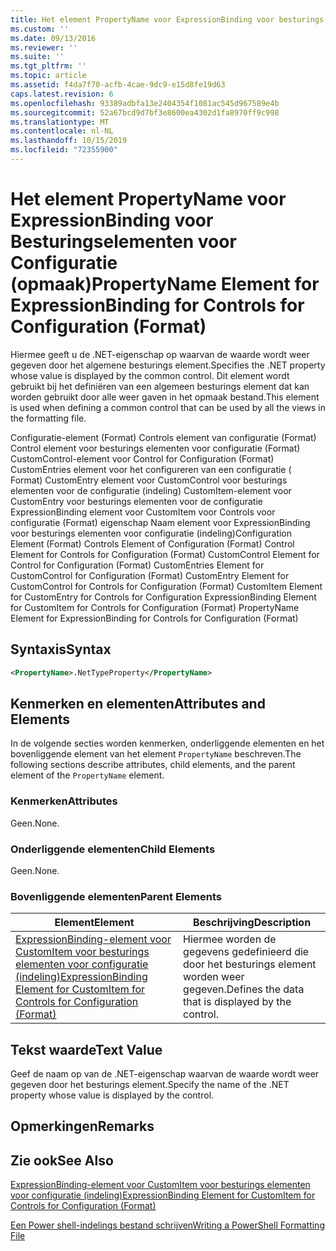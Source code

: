 ```yaml
---
title: Het element PropertyName voor ExpressionBinding voor besturings elementen voor configuratie (indeling) | Microsoft Docs
ms.custom: ''
ms.date: 09/13/2016
ms.reviewer: ''
ms.suite: ''
ms.tgt_pltfrm: ''
ms.topic: article
ms.assetid: f4da7f70-acfb-4cae-9dc9-e15d8fe19d63
caps.latest.revision: 6
ms.openlocfilehash: 93389adbfa13e2404354f1081ac545d967589e4b
ms.sourcegitcommit: 52a67bcd9d7bf3e8600ea4302d1fa8970ff9c998
ms.translationtype: MT
ms.contentlocale: nl-NL
ms.lasthandoff: 10/15/2019
ms.locfileid: "72355900"
---
```

# <a name="propertyname-element-for-expressionbinding-for-controls-for-configuration-format"></a><span data-ttu-id="480e3-102">Het element PropertyName voor ExpressionBinding voor Besturingselementen voor Configuratie (opmaak)</span><span class="sxs-lookup"><span data-stu-id="480e3-102">PropertyName Element for ExpressionBinding for Controls for Configuration (Format)</span></span>

<span data-ttu-id="480e3-103">Hiermee geeft u de .NET-eigenschap op waarvan de waarde wordt weer gegeven door het algemene besturings element.</span><span class="sxs-lookup"><span data-stu-id="480e3-103">Specifies the .NET property whose value is displayed by the common control.</span></span> <span data-ttu-id="480e3-104">Dit element wordt gebruikt bij het definiëren van een algemeen besturings element dat kan worden gebruikt door alle weer gaven in het opmaak bestand.</span><span class="sxs-lookup"><span data-stu-id="480e3-104">This element is used when defining a common control that can be used by all the views in the formatting file.</span></span>

<span data-ttu-id="480e3-105">Configuratie-element (Format) Controls element van configuratie (Format) Control element voor besturings elementen voor configuratie (Format) CustomControl-element voor Control for Configuration (Format) CustomEntries element voor het configureren van een configuratie ( Format) CustomEntry element voor CustomControl voor besturings elementen voor de configuratie (indeling) CustomItem-element voor CustomEntry voor besturings elementen voor de configuratie ExpressionBinding element voor CustomItem voor Controls voor configuratie (Format) eigenschap Naam element voor ExpressionBinding voor besturings elementen voor configuratie (indeling)</span><span class="sxs-lookup"><span data-stu-id="480e3-105">Configuration Element (Format) Controls Element of Configuration (Format) Control Element for Controls for Configuration (Format) CustomControl Element for Control for Configuration (Format) CustomEntries Element for CustomControl for Configuration (Format) CustomEntry Element for CustomControl for Controls for Configuration (Format) CustomItem Element for CustomEntry for Controls for Configuration ExpressionBinding Element for CustomItem for Controls for Configuration (Format) PropertyName Element for ExpressionBinding for Controls for Configuration (Format)</span></span>

## <a name="syntax"></a><span data-ttu-id="480e3-106">Syntaxis</span><span class="sxs-lookup"><span data-stu-id="480e3-106">Syntax</span></span>

```xml
<PropertyName>.NetTypeProperty</PropertyName>
```

## <a name="attributes-and-elements"></a><span data-ttu-id="480e3-107">Kenmerken en elementen</span><span class="sxs-lookup"><span data-stu-id="480e3-107">Attributes and Elements</span></span>

<span data-ttu-id="480e3-108">In de volgende secties worden kenmerken, onderliggende elementen en het bovenliggende element van het element `PropertyName` beschreven.</span><span class="sxs-lookup"><span data-stu-id="480e3-108">The following sections describe attributes, child elements, and the parent element of the `PropertyName` element.</span></span>

### <a name="attributes"></a><span data-ttu-id="480e3-109">Kenmerken</span><span class="sxs-lookup"><span data-stu-id="480e3-109">Attributes</span></span>

<span data-ttu-id="480e3-110">Geen.</span><span class="sxs-lookup"><span data-stu-id="480e3-110">None.</span></span>

### <a name="child-elements"></a><span data-ttu-id="480e3-111">Onderliggende elementen</span><span class="sxs-lookup"><span data-stu-id="480e3-111">Child Elements</span></span>

<span data-ttu-id="480e3-112">Geen.</span><span class="sxs-lookup"><span data-stu-id="480e3-112">None.</span></span>

### <a name="parent-elements"></a><span data-ttu-id="480e3-113">Bovenliggende elementen</span><span class="sxs-lookup"><span data-stu-id="480e3-113">Parent Elements</span></span>

|<span data-ttu-id="480e3-114">Element</span><span class="sxs-lookup"><span data-stu-id="480e3-114">Element</span></span>|<span data-ttu-id="480e3-115">Beschrijving</span><span class="sxs-lookup"><span data-stu-id="480e3-115">Description</span></span>|
|-------------|-----------------|
|[<span data-ttu-id="480e3-116">ExpressionBinding-element voor CustomItem voor besturings elementen voor configuratie (indeling)</span><span class="sxs-lookup"><span data-stu-id="480e3-116">ExpressionBinding Element for CustomItem for Controls for Configuration (Format)</span></span>](./expressionbinding-element-for-customitem-for-controls-for-configuration-format.md)|<span data-ttu-id="480e3-117">Hiermee worden de gegevens gedefinieerd die door het besturings element worden weer gegeven.</span><span class="sxs-lookup"><span data-stu-id="480e3-117">Defines the data that is displayed by the control.</span></span>|

## <a name="text-value"></a><span data-ttu-id="480e3-118">Tekst waarde</span><span class="sxs-lookup"><span data-stu-id="480e3-118">Text Value</span></span>

<span data-ttu-id="480e3-119">Geef de naam op van de .NET-eigenschap waarvan de waarde wordt weer gegeven door het besturings element.</span><span class="sxs-lookup"><span data-stu-id="480e3-119">Specify the name of the .NET property whose value is displayed by the control.</span></span>

## <a name="remarks"></a><span data-ttu-id="480e3-120">Opmerkingen</span><span class="sxs-lookup"><span data-stu-id="480e3-120">Remarks</span></span>

## <a name="see-also"></a><span data-ttu-id="480e3-121">Zie ook</span><span class="sxs-lookup"><span data-stu-id="480e3-121">See Also</span></span>

[<span data-ttu-id="480e3-122">ExpressionBinding-element voor CustomItem voor besturings elementen voor configuratie (indeling)</span><span class="sxs-lookup"><span data-stu-id="480e3-122">ExpressionBinding Element for CustomItem for Controls for Configuration (Format)</span></span>](./expressionbinding-element-for-customitem-for-controls-for-configuration-format.md)

[<span data-ttu-id="480e3-123">Een Power shell-indelings bestand schrijven</span><span class="sxs-lookup"><span data-stu-id="480e3-123">Writing a PowerShell Formatting File</span></span>](./writing-a-powershell-formatting-file.md)
